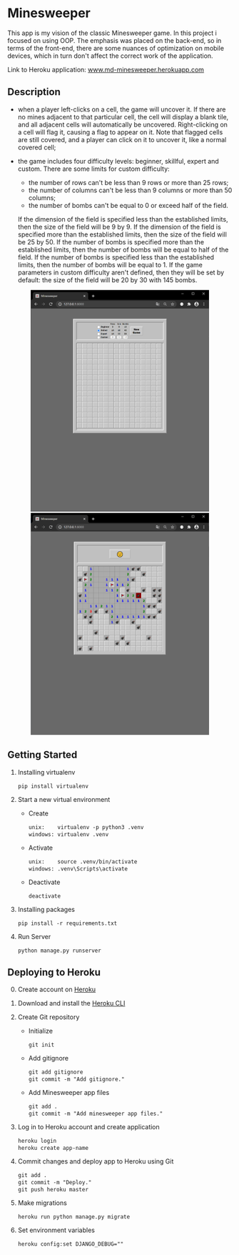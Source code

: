 # Minesweeper

This app is my vision of the classic Minesweeper game. In this project i focused on using OOP. The emphasis was placed on the back-end, so in terms of the front-end, there are some nuances of optimization on mobile devices, which in turn don't affect the correct work of the application.

Link to Heroku application: www.md-minesweeper.herokuapp.com  

## Description

- when a player left-clicks on a cell, the game will uncover it. If there are no mines adjacent to that particular cell, 
the cell will display a blank tile, and all adjacent cells will automatically be uncovered. Right-clicking on a cell 
will flag it, causing a flag to appear on it. Note that flagged cells are still covered, and a player can click on it 
to uncover it, like a normal covered cell;

- the game includes four difficulty levels: beginner, skillful, expert and custom. There are some limits for custom
difficulty:  
  - the number of rows can't be less than 9 rows or more than 25 rows;
  - the number of columns can't be less than 9 columns or more than 50 columns;
  - the number of bombs can't be equal to 0 or exceed half of the field.
  
  If the dimension of the field is specified less than the established limits, then the size of the field will be 9 by 9. 
If the dimension of the field is specified more than the established limits, then the size of the field will be 25 by 50.
If the number of bombs is specified more than the established limits, then the number of bombs will be equal to half of the field.
If the number of bombs is specified less than the established limits, then the number of bombs will be equal to 1.
If the game parameters in custom difficulty aren't defined, then they will be set by default: the size of the field 
will be 20 by 30 with 145 bombs.

<p align="center"><img src="screenshots/minesweeper_1.png" width="400"/> <img src="screenshots/minesweeper_2.png" width="400"/></p>


## Getting Started
1. Installing virtualenv

   ```
   pip install virtualenv
   ```
2. Start a new virtual environment
   * Create
   
     ```
     unix:    virtualenv -p python3 .venv
     windows: virtualenv .venv
     ```
   * Activate
   
     ```
     unix:    source .venv/bin/activate
     windows: .venv\Scripts\activate
     ```
   * Deactivate
   
     ```
     deactivate
     ```
4. Installing packages

   ```
   pip install -r requirements.txt
   ```
5. Run Server

   ```
   python manage.py runserver
   ```

## Deploying to Heroku
0. Create account on [Heroku](https://signup.heroku.com/)  

1. Download and install the [Heroku CLI](https://devcenter.heroku.com/articles/heroku-cli)

2. Create Git repository  
   * Initialize
   
     ```
     git init
     ```
   * Add gitignore
   
     ```
     git add gitignore
     git commit -m "Add gitignore."
     ```
   * Add Minesweeper app files
   
     ```
     git add .
     git commit -m "Add minesweeper app files."
     ```
3. Log in to Heroku account and create application

   ```
   heroku login
   heroku create app-name
   ```
4. Commit changes and deploy app to Heroku using Git

   ```
   git add .
   git commit -m "Deploy."
   git push heroku master
   ```
5. Make migrations

   ```
   heroku run python manage.py migrate
   ```
6. Set environment variables

   ```
   heroku config:set DJANGO_DEBUG=""
   ```